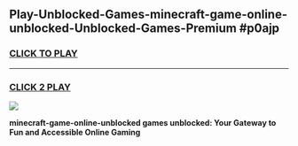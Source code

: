 
## Play-Unblocked-Games-minecraft-game-online-unblocked-Unblocked-Games-Premium #p0ajp
<h3>
<a href="https://premium.freeplayer.one?title=minecraft-game-online-unblocked&ref=12M">CLICK TO PLAY</a></h3>
<hr>

<h3>
<a href="https://premium.freeplayer.one?title=minecraft-game-online-unblocked&ref=12M">CLICK 2 PLAY</a>
  
</h3>

<a href="https://premium.freeplayer.one?title=minecraft-game-online-unblocked&ref=12M"><img src="https://clearcache.store/games.png"></a>


**minecraft-game-online-unblocked games unblocked: Your Gateway to Fun and Accessible Online Gaming**
